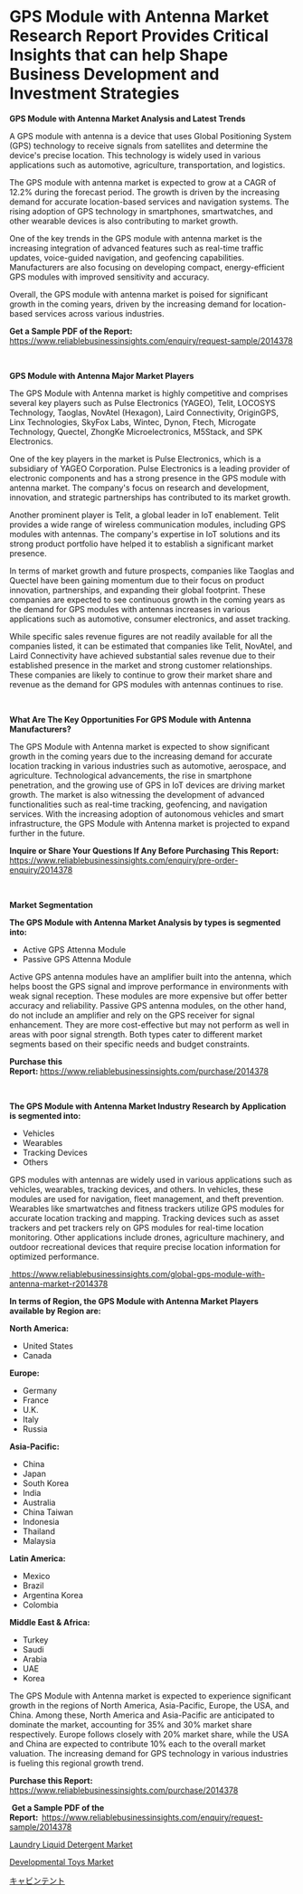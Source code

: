 <p><h1>GPS Module with Antenna Market Research Report Provides Critical Insights that can help Shape Business Development and Investment Strategies</h1></p><p><strong>GPS Module with Antenna Market Analysis and Latest Trends</strong></p>
<p><p>A GPS module with antenna is a device that uses Global Positioning System (GPS) technology to receive signals from satellites and determine the device's precise location. This technology is widely used in various applications such as automotive, agriculture, transportation, and logistics.</p><p>The GPS module with antenna market is expected to grow at a CAGR of 12.2% during the forecast period. The growth is driven by the increasing demand for accurate location-based services and navigation systems. The rising adoption of GPS technology in smartphones, smartwatches, and other wearable devices is also contributing to market growth.</p><p>One of the key trends in the GPS module with antenna market is the increasing integration of advanced features such as real-time traffic updates, voice-guided navigation, and geofencing capabilities. Manufacturers are also focusing on developing compact, energy-efficient GPS modules with improved sensitivity and accuracy.</p><p>Overall, the GPS module with antenna market is poised for significant growth in the coming years, driven by the increasing demand for location-based services across various industries.</p></p>
<p><strong>Get a Sample PDF of the Report:&nbsp;</strong> <a href="https://www.reliablebusinessinsights.com/enquiry/request-sample/2014378">https://www.reliablebusinessinsights.com/enquiry/request-sample/2014378</a></p>
<p>&nbsp;</p>
<p><strong>GPS Module with Antenna Major Market Players</strong></p>
<p><p>The GPS Module with Antenna market is highly competitive and comprises several key players such as Pulse Electronics (YAGEO), Telit, LOCOSYS Technology, Taoglas, NovAtel (Hexagon), Laird Connectivity, OriginGPS, Linx Technologies, SkyFox Labs, Wintec, Dynon, Ftech, Microgate Technology, Quectel, ZhongKe Microelectronics, M5Stack, and SPK Electronics.</p><p>One of the key players in the market is Pulse Electronics, which is a subsidiary of YAGEO Corporation. Pulse Electronics is a leading provider of electronic components and has a strong presence in the GPS module with antenna market. The company's focus on research and development, innovation, and strategic partnerships has contributed to its market growth.</p><p>Another prominent player is Telit, a global leader in IoT enablement. Telit provides a wide range of wireless communication modules, including GPS modules with antennas. The company's expertise in IoT solutions and its strong product portfolio have helped it to establish a significant market presence.</p><p>In terms of market growth and future prospects, companies like Taoglas and Quectel have been gaining momentum due to their focus on product innovation, partnerships, and expanding their global footprint. These companies are expected to see continuous growth in the coming years as the demand for GPS modules with antennas increases in various applications such as automotive, consumer electronics, and asset tracking.</p><p>While specific sales revenue figures are not readily available for all the companies listed, it can be estimated that companies like Telit, NovAtel, and Laird Connectivity have achieved substantial sales revenue due to their established presence in the market and strong customer relationships. These companies are likely to continue to grow their market share and revenue as the demand for GPS modules with antennas continues to rise.</p></p>
<p>&nbsp;</p>
<p><strong>What Are The Key Opportunities For GPS Module with Antenna Manufacturers?</strong></p>
<p><p>The GPS Module with Antenna market is expected to show significant growth in the coming years due to the increasing demand for accurate location tracking in various industries such as automotive, aerospace, and agriculture. Technological advancements, the rise in smartphone penetration, and the growing use of GPS in IoT devices are driving market growth. The market is also witnessing the development of advanced functionalities such as real-time tracking, geofencing, and navigation services. With the increasing adoption of autonomous vehicles and smart infrastructure, the GPS Module with Antenna market is projected to expand further in the future.</p></p>
<p><strong>Inquire or Share Your Questions If Any Before Purchasing This Report:</strong> <a href="https://www.reliablebusinessinsights.com/enquiry/pre-order-enquiry/2014378">https://www.reliablebusinessinsights.com/enquiry/pre-order-enquiry/2014378</a></p>
<p>&nbsp;</p>
<p><strong>Market Segmentation</strong></p>
<p><strong>The GPS Module with Antenna Market Analysis by types is segmented into:</strong></p>
<p><ul><li>Active GPS Attenna Module</li><li>Passive GPS Attenna Module</li></ul></p>
<p><p>Active GPS antenna modules have an amplifier built into the antenna, which helps boost the GPS signal and improve performance in environments with weak signal reception. These modules are more expensive but offer better accuracy and reliability. Passive GPS antenna modules, on the other hand, do not include an amplifier and rely on the GPS receiver for signal enhancement. They are more cost-effective but may not perform as well in areas with poor signal strength. Both types cater to different market segments based on their specific needs and budget constraints.</p></p>
<p><strong>Purchase this Report:&nbsp;</strong><a href="https://www.reliablebusinessinsights.com/purchase/2014378">https://www.reliablebusinessinsights.com/purchase/2014378</a></p>
<p>&nbsp;</p>
<p><strong>The GPS Module with Antenna Market Industry Research by Application is segmented into:</strong></p>
<p><ul><li>Vehicles</li><li>Wearables</li><li>Tracking Devices</li><li>Others</li></ul></p>
<p><p>GPS modules with antennas are widely used in various applications such as vehicles, wearables, tracking devices, and others. In vehicles, these modules are used for navigation, fleet management, and theft prevention. Wearables like smartwatches and fitness trackers utilize GPS modules for accurate location tracking and mapping. Tracking devices such as asset trackers and pet trackers rely on GPS modules for real-time location monitoring. Other applications include drones, agriculture machinery, and outdoor recreational devices that require precise location information for optimized performance.</p></p>
<p><a href="https://www.reliablebusinessinsights.com/global-gps-module-with-antenna-market-r2014378">&nbsp;https://www.reliablebusinessinsights.com/global-gps-module-with-antenna-market-r2014378</a></p>
<p><strong>In terms of Region, the GPS Module with Antenna Market Players available by Region are:</strong></p>
<p>
    <p> <strong> North America: </strong>
        <ul>
            <li>United States</li>
            <li>Canada</li>
        </ul>
        </p> 
    <p> <strong> Europe: </strong>
        <ul>
            <li>Germany</li>
            <li>France</li>
            <li>U.K.</li>
            <li>Italy</li>
            <li>Russia</li>
        </ul>
        </p> 
    <p> <strong> Asia-Pacific: </strong>
        <ul>
            <li>China</li>
            <li>Japan</li>
            <li>South Korea</li>
            <li>India</li>
            <li>Australia</li>
            <li>China Taiwan</li>
            <li>Indonesia</li>
            <li>Thailand</li>
            <li>Malaysia</li>
        </ul>
        </p> 
    <p> <strong> Latin America: </strong>
        <ul>
            <li>Mexico</li>
            <li>Brazil</li>
            <li>Argentina Korea</li>
            <li>Colombia</li>
        </ul>
        </p> 
    <p> <strong> Middle East & Africa: </strong>
        <ul>
            <li>Turkey</li>
            <li>Saudi</li>
            <li>Arabia</li>
            <li>UAE</li>
            <li>Korea</li>
        </ul>
    </p>
    </p>
<p><p>The GPS Module with Antenna market is expected to experience significant growth in the regions of North America, Asia-Pacific, Europe, the USA, and China. Among these, North America and Asia-Pacific are anticipated to dominate the market, accounting for 35% and 30% market share respectively. Europe follows closely with 20% market share, while the USA and China are expected to contribute 10% each to the overall market valuation. The increasing demand for GPS technology in various industries is fueling this regional growth trend.</p></p>
<p><strong>Purchase this Report: </strong><a href="https://www.reliablebusinessinsights.com/purchase/2014378">https://www.reliablebusinessinsights.com/purchase/2014378</a></p>
<p>&nbsp;<strong>Get a Sample PDF of the Report:&nbsp;&nbsp;</strong><a href="https://www.reliablebusinessinsights.com/enquiry/request-sample/2014378">https://www.reliablebusinessinsights.com/enquiry/request-sample/2014378</a></p>
<p><strong></strong></p>
<p><p><a href="https://github.com/garethgwrecovery/Market-Research-Report-List-1/blob/main/laundry-liquid-detergent-market.md">Laundry Liquid Detergent Market</a></p><p><a href="https://github.com/AbdulKoss18/Market-Research-Report-List-1/blob/main/developmental-toys-market.md">Developmental Toys Market</a></p><p><a href="https://github.com/lababdou/Market-Research-Report-List-5/blob/main/384224131973.md">キャビンテント</a></p></p>